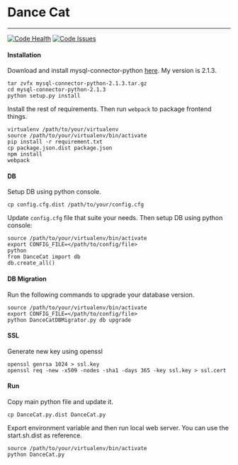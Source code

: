# Dance Cat
-----------

[![Code Health](https://landscape.io/github/scattm/DanceCat/master/landscape.svg?style=flat)](https://landscape.io/github/scattm/DanceCat/master)
[![Code Issues](https://www.quantifiedcode.com/api/v1/project/a717f58a1b9f429f98f7814e6a34f509/badge.svg)](https://www.quantifiedcode.com/app/project/a717f58a1b9f429f98f7814e6a34f509)

#### Installation

Download and install mysql-connector-python [here](https://dev.mysql.com/downloads/connector/python/). My version is 2.1.3.
```
tar zvfx mysql-connector-python-2.1.3.tar.gz
cd mysql-connector-python-2.1.3
python setup.py install
```

Install the rest of requirements. Then run `webpack` to package frontend things.
```
virtualenv /path/to/your/virtualenv
source /path/to/your/virtualenv/bin/activate
pip install -r requirement.txt
cp package.json.dist package.json
npm install
webpack
```

#### DB

Setup DB using python console.

`cp config.cfg.dist /path/to/your/config.cfg`

Update `config.cfg` file that suite your needs. Then setup DB using python console:
```
source /path/to/your/virtualenv/bin/activate
export CONFIG_FILE=</path/to/config/file>
python
from DanceCat import db
db.create_all()
```

#### DB Migration
Run the following commands to upgrade your database version.

```
source /path/to/your/virtualenv/bin/activate
export CONFIG_FILE=</path/to/config/file>
python DanceCatDBMigrator.py db upgrade
```

#### SSL

Generate new key using openssl
```
openssl genrsa 1024 > ssl.key
openssl req -new -x509 -nodes -sha1 -days 365 -key ssl.key > ssl.cert
```

#### Run

Copy main python file and update it.

`cp DanceCat.py.dist DanceCat.py`

Export environment variable and then run local web server. You can use the start.sh.dist as reference.
```
source /path/to/your/virtualenv/bin/activate
python DanceCat.py
```
